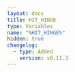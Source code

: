 ```yaml
---
layout: docs
title: HIT_HINGE
type: Variables
name: "%HIT_HINGE%"
hidden: true
changelog:
  - type: Added
    version: v0.11.3
---
```

